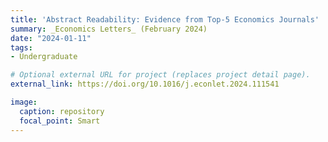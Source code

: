 ```yaml
---
title: 'Abstract Readability: Evidence from Top-5 Economics Journals'
summary: _Economics Letters_ (February 2024)
date: "2024-01-11"
tags:
- Undergraduate

# Optional external URL for project (replaces project detail page).
external_link: https://doi.org/10.1016/j.econlet.2024.111541

image:
  caption: repository
  focal_point: Smart
---
```

